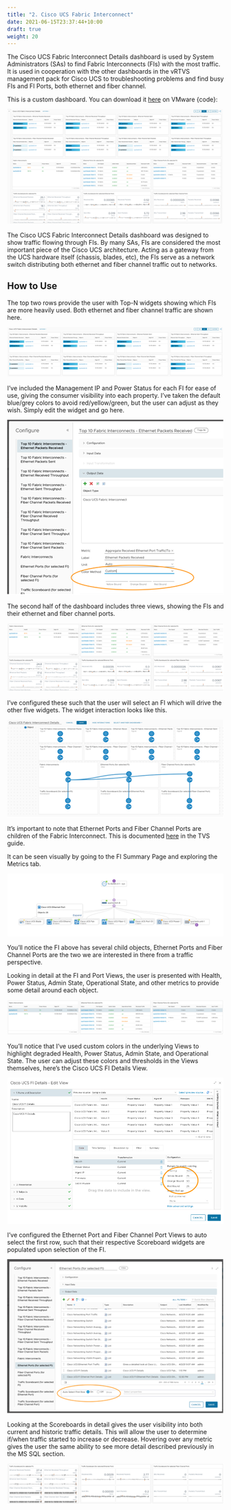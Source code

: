 ```yaml
---
title: "2. Cisco UCS Fabric Interconnect"
date: 2021-06-15T23:37:44+10:00
draft: true
weight: 20
---
```


The Cisco UCS Fabric Interconnect Details dashboard is used by System Administrators (SAs) to find Fabric Interconnects (FIs) with the most traffic. It is used in cooperation with the other dashboards in the vRTVS management pack for Cisco UCS to troubleshooting problems and find busy FIs and FI Ports, both ethernet and fiber channel.

This is a custom dashboard. You can download it [here](https://code.vmware.com/samples?id=7581) on VMware {code}: 

![](3.8.2-fig-1.png)
 
The Cisco UCS Fabric Interconnect Details dashboard was designed to show traffic flowing through FIs. By many SAs, FIs are considered the most important piece of the Cisco UCS architecture. Acting as a gateway from the UCS hardware itself (chassis, blades, etc), the FIs serve as a network switch distributing both ethernet and fiber channel traffic out to networks. 

## How to Use

The top two rows provide the user with Top-N widgets showing which FIs are more heavily used. Both ethernet and fiber channel traffic are shown here. 

![](3.8.2-fig-2.png)
 
I’ve included the Management IP and Power Status for each FI for ease of use, giving the consumer visibility into each property. I’ve taken the default blue/grey colors to avoid red/yellow/green, but the user can adjust as they wish. Simply edit the widget and go here.

![](3.8.2-fig-3.png)
 
The second half of the dashboard includes three views, showing the FIs and their ethernet and fiber channel ports.

![](3.8.2-fig-4.png)
 
I’ve configured these such that the user will select an FI which will drive the other five widgets. The widget interaction looks like this.

![](3.8.2-fig-5.png)
 
It’s important to note that Ethernet Ports and Fiber Channel Ports are children of the Fabric Interconnect. This is documented [here](https://docs.vmware.com/en/VMware-vRealize-True-Visibility-Suite/1.0/cisco-ucs/GUID-1C1FE7CD-44C1-4827-B3EA-FCFBDAF373F3.html) in the TVS guide.

It can be seen visually by going to the FI Summary Page and exploring the Metrics tab.

![](3.8.2-fig-6.png)
 
You’ll notice the FI above has several child objects, Ethernet Ports and Fiber Channel Ports are the two we are interested in there from a traffic perspective.

Looking in detail at the FI and Port Views, the user is presented with Health, Power Status, Admin State, Operational State, and other metrics to provide some detail around each object.

![](3.8.2-fig-7.png)
 
You’ll notice that I’ve used custom colors in the underlying Views to highlight degraded Health, Power Status, Admin State, and Operational State. The user can adjust these colors and thresholds in the Views themselves, here’s the Cisco UCS FI Details View.

![](3.8.2-fig-8.png)
 
I’ve configured the Ethernet Port and Fiber Channel Port Views to auto select the first row, such that their respective Scoreboard widgets are populated upon selection of the FI.

![](3.8.2-fig-9.png)
 
Looking at the Scoreboards in detail gives the user visibility into both current and historic traffic details. This will allow the user to determine if/when traffic started to increase or decrease. Hovering over any metric gives the user the same ability to see more detail described previously in the MS SQL section.

![](3.8.2-fig-10.png)